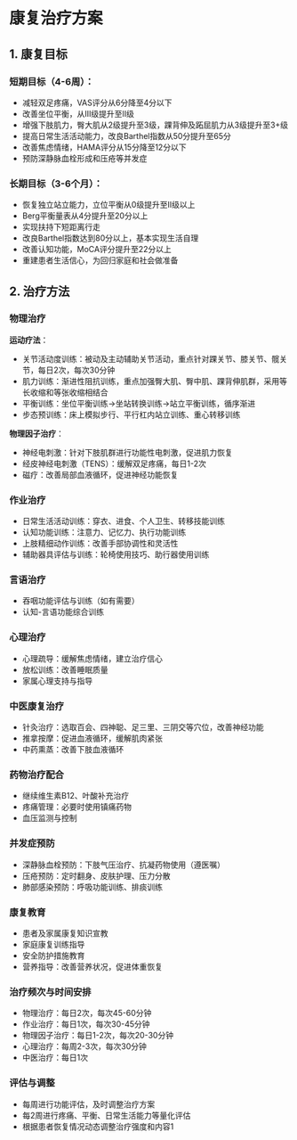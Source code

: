 # 康复治疗方案

## 1. 康复目标

### 短期目标（4-6周）：
- 减轻双足疼痛，VAS评分从6分降至4分以下
- 改善坐位平衡，从Ⅲ级提升至Ⅱ级
- 增强下肢肌力，臀大肌从2级提升至3级，踝背伸及跖屈肌力从3级提升至3+级
- 提高日常生活活动能力，改良Barthel指数从50分提升至65分
- 改善焦虑情绪，HAMA评分从15分降至12分以下
- 预防深静脉血栓形成和压疮等并发症

### 长期目标（3-6个月）：
- 恢复独立站立能力，立位平衡从0级提升至Ⅱ级以上
- Berg平衡量表从4分提升至20分以上
- 实现扶持下短距离行走
- 改良Barthel指数达到80分以上，基本实现生活自理
- 改善认知功能，MoCA评分提升至22分以上
- 重建患者生活信心，为回归家庭和社会做准备

## 2. 治疗方法

### 物理治疗
**运动疗法**：
- 关节活动度训练：被动及主动辅助关节活动，重点针对踝关节、膝关节、髋关节，每日2次，每次30分钟
- 肌力训练：渐进性阻抗训练，重点加强臀大肌、臀中肌、踝背伸肌群，采用等长收缩和等张收缩相结合
- 平衡训练：坐位平衡训练→坐站转换训练→站立平衡训练，循序渐进
- 步态预训练：床上模拟步行、平行杠内站立训练、重心转移训练

**物理因子治疗**：
- 神经电刺激：针对下肢肌群进行功能性电刺激，促进肌力恢复
- 经皮神经电刺激（TENS）：缓解双足疼痛，每日1-2次
- 磁疗：改善局部血液循环，促进神经功能恢复

### 作业治疗
- 日常生活活动训练：穿衣、进食、个人卫生、转移技能训练
- 认知功能训练：注意力、记忆力、执行功能训练
- 上肢精细动作训练：改善手部协调性和灵活性
- 辅助器具评估与训练：轮椅使用技巧、助行器使用训练

### 言语治疗
- 吞咽功能评估与训练（如有需要）
- 认知-言语功能综合训练

### 心理治疗
- 心理疏导：缓解焦虑情绪，建立治疗信心
- 放松训练：改善睡眠质量
- 家属心理支持与指导

### 中医康复治疗
- 针灸治疗：选取百会、四神聪、足三里、三阴交等穴位，改善神经功能
- 推拿按摩：促进血液循环，缓解肌肉紧张
- 中药熏蒸：改善下肢血液循环

### 药物治疗配合
- 继续维生素B12、叶酸补充治疗
- 疼痛管理：必要时使用镇痛药物
- 血压监测与控制

### 并发症预防
- 深静脉血栓预防：下肢气压治疗、抗凝药物使用（遵医嘱）
- 压疮预防：定时翻身、皮肤护理、压力分散
- 肺部感染预防：呼吸功能训练、排痰训练

### 康复教育
- 患者及家属康复知识宣教
- 家庭康复训练指导
- 安全防护措施教育
- 营养指导：改善营养状况，促进体重恢复

### 治疗频次与时间安排
- 物理治疗：每日2次，每次45-60分钟
- 作业治疗：每日1次，每次30-45分钟
- 物理因子治疗：每日1-2次，每次20-30分钟
- 心理治疗：每周2-3次，每次30分钟
- 中医治疗：每日1次

### 评估与调整
- 每周进行功能评估，及时调整治疗方案
- 每2周进行疼痛、平衡、日常生活能力等量化评估
- 根据患者恢复情况动态调整治疗强度和内容1